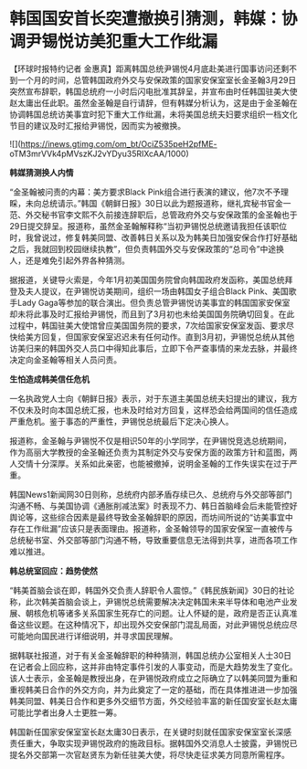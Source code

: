 # 韩国国安首长突遭撤换引猜测，韩媒：协调尹锡悦访美犯重大工作纰漏

【环球时报特约记者
金惠真】距离韩国总统尹锡悦4月底赴美进行国事访问还剩不到一个月的时间，总管韩国政府外交与安保政策的国家安保室室长金圣翰3月29日突然宣布辞职，韩国总统府一小时后闪电批准其辞呈，并宣布由时任韩国驻美大使赵太庸出任此职。虽然金圣翰是自行请辞，但有韩媒分析认为，这是由于金圣翰在协调韩国总统访美事宜时犯下重大工作纰漏，未将美国总统夫妇要求组织一档文化节目的建议及时汇报给尹锡悦，因而实为被撤换。

![](https://inews.gtimg.com/om_bt/OciZ535peH2pfME-
oTM3mrVVk4pMVszKJ2vYDyu35RIXcAA/1000)

**韩媒猜测换人内情**

“金圣翰被问责的内幕：美方要求Black
Pink组合进行表演的建议，他7次不予理睬，未向总统请示。”韩国《朝鲜日报》30日以此为题报道称，继礼宾秘书官金一范、外交秘书官李文熙不久前接连辞职后，总管政府外交与安保政策的金圣翰也于29日提交辞呈。报道称，虽然金圣翰解释称“当初尹锡悦总统邀请我担任该职位时，我曾说过，修复韩美同盟、改善韩日关系以及为韩美日加强安保合作打好基础之后，我就回到校园继续执教”，但负责韩国外交与安保政策的“总司令”中途换人，还是难免引起外界各种猜测。

据报道，关键导火索是，今年1月初美国国务院曾向韩国政府发函称，美国总统拜登及夫人提议，在尹锡悦访美期间，组织一场由韩国女子组合Black
Pink、美国歌手Lady
Gaga等参加的联合演出。但负责总管尹锡悦访美事宜的韩国国家安保室却未将此事及时汇报给尹锡悦，而且到了3月初也未给美国国务院确切回复。在此过程中，韩国驻美大使馆曾应美国国务院的要求，7次给国家安保室发函、要求尽快给美方回复，但国家安保室迟迟未有任何动作。直到3月初，尹锡悦总统从其他访美归来的韩国外交人员口中得知此事后，立即下令严查事情的来龙去脉，并最终决定向金圣翰等相关人员问责。

**生怕造成韩美信任危机**

一名执政党人士向《朝鲜日报》表示，对于东道主美国总统夫妇提出的建议，我方不仅未及时向本国总统汇报，也未及时给对方回复，这样恐会给两国间的信任造成严重危机。鉴于事态的严重性，尹锡悦总统最后下定决心换人。

报道称，金圣翰与尹锡悦不仅是相识50年的小学同学，在尹锡悦竞选总统期间，作为高丽大学教授的金圣翰还负责为其制定外交与安保方面的政策方针和蓝图，两人交情十分深厚。关系如此亲密，也能被撤掉，说明金圣翰的工作失误实在过于严重。

韩国News1新闻网30日则称，总统府内部矛盾存续已久、总统府与外交部等部门沟通不畅、与美国协调《通胀削减法案》时表现不力、韩日首脑峰会后未能管控好舆论等，这些综合因素是最终导致金圣翰辞职的原因，而坊间所说的“访美事宜中存在工作纰漏”应该只是表面理由。报道称，金圣翰领导的国家安保室一直被传与总统秘书室、外交部等部门沟通不畅，导致重要信息无法得到共享，进而各项工作难以推进。

**韩总统室回应：趋势使然**

“韩美首脑会谈在即，韩国外交负责人辞职令人震惊。”《韩民族新闻》30日的社论称，此次韩美首脑会谈上，尹锡悦总统需要解决决定韩国未来半导体和电池产业发展、朝核危机等诸多关系国家生死存亡的问题。让人怀疑的是，政府是否正认真准备这些议题。在这种情况下，却出现外交安保部门混乱局面，对此尹锡悦总统应尽可能地向国民进行详细说明，并寻求国民理解。

据韩联社报道，对于有关金圣翰辞职的种种猜测，韩国总统办公室相关人士30日在记者会上回应称，这并非由特定事件引发的人事变动，而是大趋势发生了变化。该人士表示，金圣翰是教授出身，在尹锡悦政府成立之际确立了以韩美同盟为重和重视韩美日合作的外交方向，并为此奠定了一定的基础，而在具体推进进一步加强韩美同盟、韩美日合作和更多外交细节方面，外交经验丰富的新任国安室长赵太庸可能比学者出身人士更胜一筹。

韩国新任国家安保室室长赵太庸30日表示，在关键时刻就任国家安保室室长深感责任重大，争取实现尹锡悦政府的施政目标。据韩国外交消息人士披露，尹锡悦已提名外交部第一次官赵贤东为新任驻美大使，将尽快走征求美方同意所需程序。

